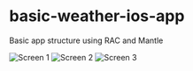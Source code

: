 basic-weather-ios-app
=====================
Basic app structure using RAC and Mantle

![Screen 1](http://i.imgur.com/YkonMIr.png)
![Screen 2](http://i.imgur.com/POd2vX4.png)
![Screen 3](http://i.imgur.com/99jmvzy.png)
